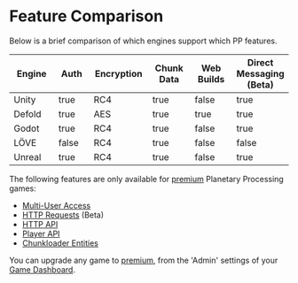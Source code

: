 # Feature Comparison

Below is a brief comparison of which engines support which PP features.

<table><thead><tr><th width="124">Engine</th><th width="100" data-type="checkbox">Auth</th><th width="113">Encryption</th><th width="111" data-type="checkbox">Chunk Data</th><th width="118" data-type="checkbox">Web Builds</th><th data-type="checkbox">Direct Messaging (Beta)</th></tr></thead><tbody><tr><td>Unity</td><td>true</td><td>RC4</td><td>true</td><td>false</td><td>true</td></tr><tr><td>Defold</td><td>true</td><td>AES</td><td>true</td><td>true</td><td>true</td></tr><tr><td>Godot</td><td>true</td><td>RC4</td><td>true</td><td>false</td><td>true</td></tr><tr><td>LÖVE</td><td>false</td><td>RC4</td><td>true</td><td>false</td><td>false</td></tr><tr><td>Unreal</td><td>true</td><td>RC4</td><td>true</td><td>false</td><td>true</td></tr></tbody></table>



The following features are only available for [premium](https://www.planetaryprocessing.com/pricing) Planetary Processing games:

* [Multi-User Access](../server/git.md#collaborating-on-your-game-repository)
* [HTTP Requests](../server/lua.md#http-requests) (Beta)
* [HTTP API](../http-api/authentication.md)
* [Player API](../http-api/player-api.md)
* [Chunkloader Entities](../server/entities.md#fields)

You can upgrade any game to [premium](https://www.planetaryprocessing.com/pricing), from the 'Admin' settings of your [Game Dashboard](https://panel.planetaryprocessing.io/games).

